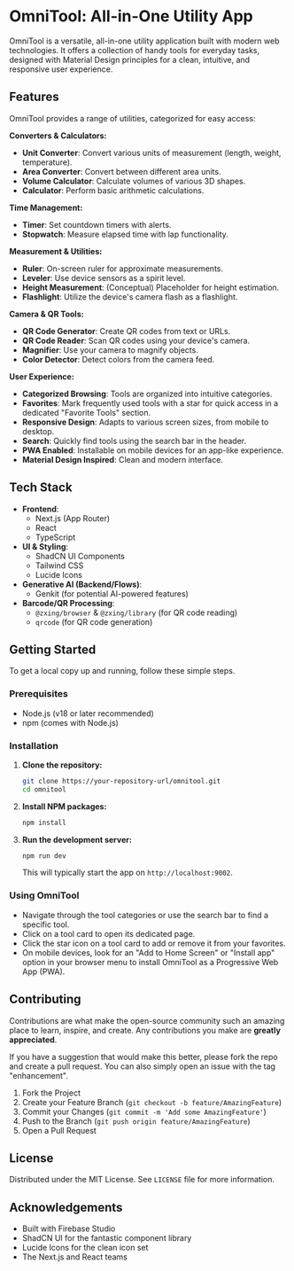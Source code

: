 
# OmniTool: All-in-One Utility App

OmniTool is a versatile, all-in-one utility application built with modern web technologies. It offers a collection of handy tools for everyday tasks, designed with Material Design principles for a clean, intuitive, and responsive user experience.

## Features

OmniTool provides a range of utilities, categorized for easy access:

**Converters & Calculators:**
*   **Unit Converter**: Convert various units of measurement (length, weight, temperature).
*   **Area Converter**: Convert between different area units.
*   **Volume Calculator**: Calculate volumes of various 3D shapes.
*   **Calculator**: Perform basic arithmetic calculations.

**Time Management:**
*   **Timer**: Set countdown timers with alerts.
*   **Stopwatch**: Measure elapsed time with lap functionality.

**Measurement & Utilities:**
*   **Ruler**: On-screen ruler for approximate measurements.
*   **Leveler**: Use device sensors as a spirit level.
*   **Height Measurement**: (Conceptual) Placeholder for height estimation.
*   **Flashlight**: Utilize the device's camera flash as a flashlight.

**Camera & QR Tools:**
*   **QR Code Generator**: Create QR codes from text or URLs.
*   **QR Code Reader**: Scan QR codes using your device's camera.
*   **Magnifier**: Use your camera to magnify objects.
*   **Color Detector**: Detect colors from the camera feed.

**User Experience:**
*   **Categorized Browsing**: Tools are organized into intuitive categories.
*   **Favorites**: Mark frequently used tools with a star for quick access in a dedicated "Favorite Tools" section.
*   **Responsive Design**: Adapts to various screen sizes, from mobile to desktop.
*   **Search**: Quickly find tools using the search bar in the header.
*   **PWA Enabled**: Installable on mobile devices for an app-like experience.
*   **Material Design Inspired**: Clean and modern interface.

## Tech Stack

*   **Frontend**:
    *   Next.js (App Router)
    *   React
    *   TypeScript
*   **UI & Styling**:
    *   ShadCN UI Components
    *   Tailwind CSS
    *   Lucide Icons
*   **Generative AI (Backend/Flows)**:
    *   Genkit (for potential AI-powered features)
*   **Barcode/QR Processing**:
    *   `@zxing/browser` & `@zxing/library` (for QR code reading)
    *   `qrcode` (for QR code generation)

## Getting Started

To get a local copy up and running, follow these simple steps.

### Prerequisites

*   Node.js (v18 or later recommended)
*   npm (comes with Node.js)

### Installation

1.  **Clone the repository:**
    ```bash
    git clone https://your-repository-url/omnitool.git
    cd omnitool
    ```

2.  **Install NPM packages:**
    ```bash
    npm install
    ```

3.  **Run the development server:**
    ```bash
    npm run dev
    ```
    This will typically start the app on `http://localhost:9002`.

### Using OmniTool

*   Navigate through the tool categories or use the search bar to find a specific tool.
*   Click on a tool card to open its dedicated page.
*   Click the star icon on a tool card to add or remove it from your favorites.
*   On mobile devices, look for an "Add to Home Screen" or "Install app" option in your browser menu to install OmniTool as a Progressive Web App (PWA).

## Contributing

Contributions are what make the open-source community such an amazing place to learn, inspire, and create. Any contributions you make are **greatly appreciated**.

If you have a suggestion that would make this better, please fork the repo and create a pull request. You can also simply open an issue with the tag "enhancement".

1.  Fork the Project
2.  Create your Feature Branch (`git checkout -b feature/AmazingFeature`)
3.  Commit your Changes (`git commit -m 'Add some AmazingFeature'`)
4.  Push to the Branch (`git push origin feature/AmazingFeature`)
5.  Open a Pull Request

## License

Distributed under the MIT License. See `LICENSE` file for more information.

## Acknowledgements

*   Built with Firebase Studio
*   ShadCN UI for the fantastic component library
*   Lucide Icons for the clean icon set
*   The Next.js and React teams

